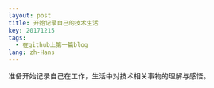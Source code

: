```yaml
---
layout: post
title: 开始记录自己的技术生活
key: 20171215
tags:
  - 在github上第一篇blog
lang: zh-Hans
---
```


准备开始记录自己在工作，生活中对技术相关事物的理解与感悟。